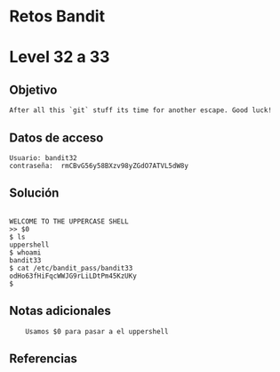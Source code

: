 # Retos Bandit

# Level 32 a 33

## Objetivo
	After all this `git` stuff its time for another escape. Good luck!
## Datos de acceso
	Usuario: bandit32
	contraseña:  rmCBvG56y58BXzv98yZGdO7ATVL5dW8y
## Solución
	
``` Shell

WELCOME TO THE UPPERCASE SHELL
>> $0
$ ls
uppershell
$ whoami
bandit33
$ cat /etc/bandit_pass/bandit33
odHo63fHiFqcWWJG9rLiLDtPm45KzUKy
$
```
## Notas adicionales
		Usamos $0 para pasar a el uppershell
	
## Referencias 
	